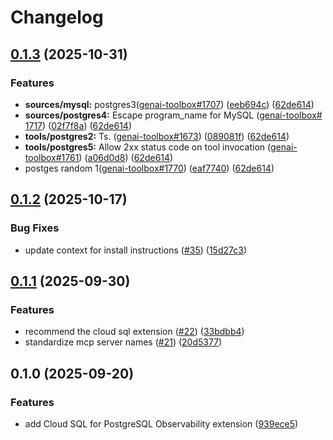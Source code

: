 # Changelog

## [0.1.3](https://github.com/gemini-cli-extensions/cloud-sql-postgresql-observability/compare/0.1.2...0.1.3) (2025-10-31)


### Features

* **sources/mysql:** postgres3([genai-toolbox#​1707](https://github.com/googleapis/genai-toolbox/issues/1707)) ([eeb694c](https://github.com/googleapis/genai-toolbox/commit/eeb694c20facc40a38bfa67073c4cb1f3dd657ff)) ([62de614](https://github.com/gemini-cli-extensions/cloud-sql-postgresql-observability/commit/62de61480bd7585de0ff23630f836231e4edf0fa))
* **sources/postgres4:** Escape program_name for MySQL ([genai-toolbox#​1717](https://github.com/googleapis/genai-toolbox/issues/1717)) ([02f7f8a](https://github.com/googleapis/genai-toolbox/commit/02f7f8af979057efe99fd138cb1b958130355b68)) ([62de614](https://github.com/gemini-cli-extensions/cloud-sql-postgresql-observability/commit/62de61480bd7585de0ff23630f836231e4edf0fa))
* **tools/postgres2:** Ts. ([genai-toolbox#​1673](https://github.com/googleapis/genai-toolbox/issues/1673)) ([089081f](https://github.com/googleapis/genai-toolbox/commit/089081feb0e32f9eb65d00df5987392d413a4081)) ([62de614](https://github.com/gemini-cli-extensions/cloud-sql-postgresql-observability/commit/62de61480bd7585de0ff23630f836231e4edf0fa))
* **tools/postgres5:** Allow 2xx status code on tool invocation ([genai-toolbox#​1761](https://github.com/googleapis/genai-toolbox/issues/1761)) ([a06d0d8](https://github.com/googleapis/genai-toolbox/commit/a06d0d8735fbec29bea97457248845a8c6b4aa3c)) ([62de614](https://github.com/gemini-cli-extensions/cloud-sql-postgresql-observability/commit/62de61480bd7585de0ff23630f836231e4edf0fa))
* postges random 1([genai-toolbox#​1770](https://github.com/googleapis/genai-toolbox/issues/1770)) ([eaf7740](https://github.com/googleapis/genai-toolbox/commit/eaf77406fd386c12315d67eb685dc69e0415c516)) ([62de614](https://github.com/gemini-cli-extensions/cloud-sql-postgresql-observability/commit/62de61480bd7585de0ff23630f836231e4edf0fa))

## [0.1.2](https://github.com/gemini-cli-extensions/cloud-sql-postgresql-observability/compare/0.1.1...0.1.2) (2025-10-17)


### Bug Fixes

* update context for install instructions ([#35](https://github.com/gemini-cli-extensions/cloud-sql-postgresql-observability/issues/35)) ([15d27c3](https://github.com/gemini-cli-extensions/cloud-sql-postgresql-observability/commit/15d27c35d3a79dddde9765718627ead956cb6a6f))

## [0.1.1](https://github.com/gemini-cli-extensions/cloud-sql-postgresql-observability/compare/0.1.0...0.1.1) (2025-09-30)


### Features

* recommend the cloud sql extension ([#22](https://github.com/gemini-cli-extensions/cloud-sql-postgresql-observability/issues/22)) ([33bdbb4](https://github.com/gemini-cli-extensions/cloud-sql-postgresql-observability/commit/33bdbb4d8404eb28e7d69c7436335b16b261b8ec))
* standardize mcp server names ([#21](https://github.com/gemini-cli-extensions/cloud-sql-postgresql-observability/issues/21)) ([20d5377](https://github.com/gemini-cli-extensions/cloud-sql-postgresql-observability/commit/20d537730e1abcee0d5461e6cd19103b9a585ae1))

## 0.1.0 (2025-09-20)


### Features

* add Cloud SQL for PostgreSQL Observability extension ([939ece5](https://github.com/gemini-cli-extensions/cloud-sql-postgresql-observability/commit/939ece580c21dfa1fde8d665a49868c39bcbacd6))
